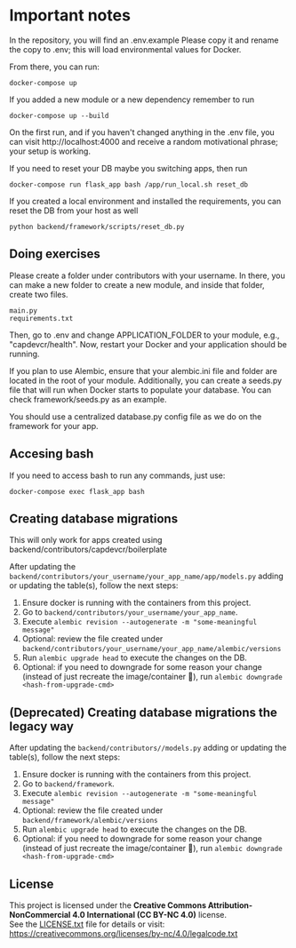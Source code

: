 # Important notes

In the repository, you will find an .env.example Please copy it and rename the copy to .env; this will load environmental values for Docker.

From there, you can run:

```
docker-compose up
```

If you added a new module or a new dependency remember to run

```
docker-compose up --build
```

On the first run, and if you haven't changed anything in the .env file, you can visit http://localhost:4000 and receive a random motivational phrase; your setup is working. 

If you need to reset your DB maybe you switching apps, then run

```
docker-compose run flask_app bash /app/run_local.sh reset_db
```

If you created a local environment and installed the requirements, you can reset the DB from your host as well
```
python backend/framework/scripts/reset_db.py 
```

## Doing exercises 

Please create a folder under contributors with your username. In there, you can make a new folder to create a new module, and inside that folder, create two files.

```
main.py
requirements.txt
```

Then, go to .env and change APPLICATION_FOLDER to your module, e.g., "capdevcr/health". Now, restart your Docker and your application should be running. 

If you plan to use Alembic, ensure that your alembic.ini file and folder are located in the root of your module. Additionally, you can create a seeds.py file that will run when Docker starts to populate your database. You can check framework/seeds.py as an example.

You should use a centralized database.py config file as we do on the framework for your app. 

## Accesing bash

If you need to access bash to run any commands, just use:

```
docker-compose exec flask_app bash
```

## Creating database migrations

This will only work for apps created using backend/contributors/capdevcr/boilerplate

After updating the `backend/contributors/your_username/your_app_name/app/models.py` adding or updating the table(s), follow the next steps:

1. Ensure docker is running with the containers from this project.
2. Go to `backend/contributors/your_username/your_app_name`.
3. Execute `alembic revision --autogenerate -m "some-meaningful message"`
4. Optional: review the file created under `backend/contributors/your_username/your_app_name/alembic/versions`
5. Run `alembic upgrade head` to execute the changes on the DB.
6. Optional: if you need to downgrade for some reason your change (instead of just recreate the image/container 🤯), run `alembic downgrade <hash-from-upgrade-cmd>`

## (Deprecated) Creating database migrations the legacy way

After updating the `backend/contributors//models.py` adding or updating the table(s), follow the next steps:

1. Ensure docker is running with the containers from this project.
2. Go to `backend/framework`.
3. Execute `alembic revision --autogenerate -m "some-meaningful message"`
4. Optional: review the file created under `backend/framework/alembic/versions`
5. Run `alembic upgrade head` to execute the changes on the DB.
6. Optional: if you need to downgrade for some reason your change (instead of just recreate the image/container 🤯), run `alembic downgrade <hash-from-upgrade-cmd>`

## License

This project is licensed under the **Creative Commons Attribution-NonCommercial 4.0 International (CC BY-NC 4.0)** license.  
See the [LICENSE.txt](./LICENSE.txt) file for details or visit:  
https://creativecommons.org/licenses/by-nc/4.0/legalcode.txt


